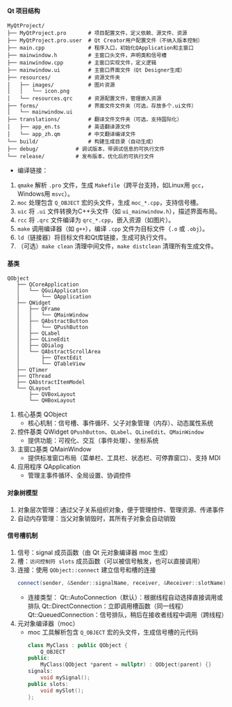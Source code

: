 #### Qt 项目结构

```
MyQtProject/
├── MyQtProject.pro       # 项目配置文件，定义依赖、源文件、资源
├── MyQtProject.pro.user  # Qt Creator用户配置文件（不纳入版本控制）
├── main.cpp              # 程序入口，初始化QApplication和主窗口
├── mainwindow.h          # 主窗口头文件，声明类和信号槽
├── mainwindow.cpp        # 主窗口实现文件，定义逻辑
├── mainwindow.ui         # 主窗口界面文件（Qt Designer生成）
├── resources/            # 资源文件夹
│   ├── images/           # 图片资源
│   │   └── icon.png
│   └── resources.qrc     # 资源配置文件，管理嵌入资源
├── forms/                # 界面文件文件夹（可选，存放多个.ui文件）
│   └── mainwindow.ui
├── translations/         # 翻译文件文件夹（可选，支持国际化）
│   ├── app_en.ts         # 英语翻译源文件
│   └── app_zh.qm         # 中文翻译编译文件
└── build/                # 构建生成目录（自动生成）
├── debug/            # 调试版本，带调试信息的可执行文件
└── release/          # 发布版本，优化后的可执行文件
```


- 编译链接：
1. `qmake` 解析 `.pro` 文件，生成 `Makefile`（跨平台支持，如Linux用 `gcc`，Windows用 `msvc`）。
2. `moc` 处理包含 `Q_OBJECT` 宏的头文件，生成 `moc_*.cpp`，支持信号槽。
3. `uic` 将 `.ui` 文件转换为C++头文件（如 `ui_mainwindow.h`），描述界面布局。
4. `rcc` 将 `.qrc` 文件编译为 `qrc_*.cpp`，嵌入资源（如图片）。
5. `make` 调用编译器（如 `g++`），编译 `.cpp` 文件为目标文件（`.o` 或 `.obj`）。
6. `ld`（链接器）将目标文件和Qt库链接，生成可执行文件。
7. （可选）`make clean` 清理中间文件，`make distclean` 清理所有生成文件。

#### 基类
```
QObject
   ├── QCoreApplication
   │   └── QGuiApplication
   │       └── QApplication
   ├── QWidget
   │   ├── QFrame
   │   │   └── QMainWindow
   │   ├── QAbstractButton
   │   │   └── QPushButton
   │   ├── QLabel
   │   ├── QLineEdit
   │   ├── QDialog
   │   └── QAbstractScrollArea
   │       ├── QTextEdit
   │       └── QTableView
   ├── QTimer
   ├── QThread
   ├── QAbstractItemModel
   └── QLayout
       ├── QVBoxLayout
       └── QHBoxLayout
```
1. 核心基类 QObject
   - 核心机制：信号槽、事件循环、父子对象管理（内存）、动态属性系统
2. 控件基类 QWidget
    `QPushButton`、`QLabel`、`QLineEdit`、`QMainWindow`
   - 提供功能：可视化、交互（事件处理）、坐标系统
3. 主窗口基类 QMainWindow
   - 提供标准窗口布局（菜单栏、工具栏、状态栏、可停靠窗口）、支持 MDI
4. 应用程序 QApplication
   - 管理主事件循环、全局设置、协调控件

#### 对象树模型
1. 对象层次管理：通过父子关系组织对象，便于管理控件、管理资源、传递事件
2. 自动内存管理：当父对象销毁时，其所有子对象会自动销毁

#### 信号槽机制
1. 信号：signal 成员函数（由 Qt 元对象编译器 moc 生成）
2. 槽：`访问控制符 slots` 成员函数（可以被信号触发，也可以直接调用）
3. 连接：使用 `QObject::connect` 建立信号和槽的连接
    ```cpp
    connect(sender, &Sender::signalName, receiver, &Receiver::slotName);
    ```
   - 连接类型：
    Qt::AutoConnection（默认）：根据线程自动选择直接调用或排队
    Qt::DirectConnection：立即调用槽函数（同一线程）
    Qt::QueuedConnection：信号排队，稍后在接收者线程中调用（跨线程）
4. 元对象编译器（moc）
   - moc 工具解析包含 `Q_OBJECT` 宏的头文件，生成信号槽的元代码
        ```cpp
        class MyClass : public QObject {
            Q_OBJECT
        public:
            MyClass(QObject *parent = nullptr) : QObject(parent) {}
        signals:
            void mySignal();
        public slots:
            void mySlot();
        };
        ```
